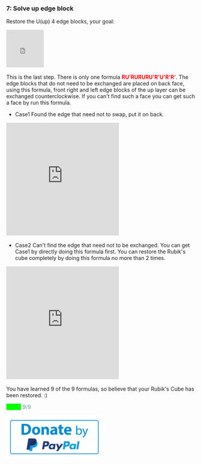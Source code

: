 ### 7: Solve up edge block
Restore the U(up) 4 edge blocks, your goal:
<iframe src="https://fy-create.github.io/Cube/tools/browser/cube.html?para={screenRatio:1.0,corner:12345678,edge:1234567890AB,center:123456}
" width="100px" height="100px" frameborder="0" scrolling="no"></iframe>

This is the last step. There is only one formula <span style="color: red;">**RU'RURURU'R'U'R'R'**</span>. The edge blocks that do not need to be exchanged are placed on back face, using this formula,  front right and left edge blocks of the up layer can be exchanged counterclockwise. If you can't find such a face you can get such a face by run this formula.



- Case1 Found the edge that need not to swap, put it on back.
<iframe src="https://fy-create.github.io/Cube/tools/browser/cube.html?para={screenRatio:1.5,eye:true,corner:12345678,edge:1234567890AB,center:123456,edgeDirAndPath:24,formula:RU'RURURU'R'U'R'R'}" width="300px" height="300px" frameborder="0" scrolling="no"></iframe>

-  Case2 Can't find the edge that need not to be exchanged. You can get Case1 by directly doing this formula first. You can restore the Rubik's cube completely by doing this formula no more than 2 times.

<iframe src="https://fy-create.github.io/Cube/tools/browser/cube.html?para={screenRatio:1.5,eye:true,corner:12345678,edge:1234567890AB,center:123456,edgeDirAndPath:2343,formula:RU'RURURU'R'U'R'R'}" width="300px" height="300px" frameborder="0" scrolling="no"></iframe>


You have learned 9 of the 9 formulas, so believe that your Rubik's Cube has been restored. :)

<p style="color: #5e9ca0;"><span style="background-color: #ff0000;"><span style="background-color: #00ff00;">&nbsp; &nbsp;&nbsp;&nbsp;&nbsp;&nbsp;&nbsp;&nbsp;&nbsp;</span></span> 9/9</p>


<a href="https://paypal.me/irepo?locale.x=zh_XC"><img style="margin-right:20px" src="../../res/donate.png"/></a>

